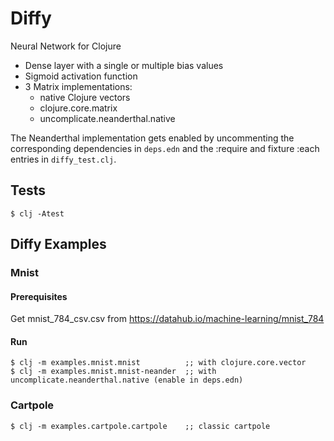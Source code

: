 # Diffy

Neural Network for Clojure

* Dense layer with a single or multiple bias values
* Sigmoid activation function
* 3 Matrix implementations:
    * native Clojure vectors
    * clojure.core.matrix
    * uncomplicate.neanderthal.native

The Neanderthal implementation gets enabled by uncommenting
the corresponding dependencies in `deps.edn` and the :require and
fixture :each entries in `diffy_test.clj`.

## Tests

    $ clj -Atest

## Diffy Examples

### Mnist

#### Prerequisites

Get mnist_784_csv.csv from https://datahub.io/machine-learning/mnist_784

#### Run

    $ clj -m examples.mnist.mnist          ;; with clojure.core.vector
    $ clj -m examples.mnist.mnist-neander  ;; with uncomplicate.neanderthal.native (enable in deps.edn)

### Cartpole

    $ clj -m examples.cartpole.cartpole    ;; classic cartpole


